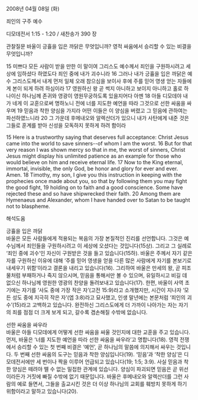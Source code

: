 2008년 04월 08일 (화)

죄인의 구주 예수



디모데전서 1:15 - 1:20 / 새찬송가 390 장


관찰질문
바울이 긍휼을 입은 까닭은 무엇입니까?
영적 싸움에서 승리할 수 있는 비결을 무엇입니까? 

15 미쁘다 모든 사람이 받을 만한 이 말이여 그리스도 예수께서 죄인을 구원하시려고 세상에 임하셨다 하였도다 죄인 중에 내가 괴수니라 16 그러나 내가 긍휼을 입은 까닭은 예수 그리스도께서 내게 먼저 일체 오래 참으심을 보이사 후에 주를 믿어 영생 얻는 자들에게 본이 되게 하려 하심이라 17 영원하신 왕 곧 썩지 아니하고 보이지 아니하고 홀로 하나이신 하나님께 존귀와 영광이 영원무궁하도록 있을지어다 아멘 18 아들 디모데야 내가 네게 이 교훈으로써 명하노니 전에 너를 지도한 예언을 따라 그것으로 선한 싸움을 싸우며 19 믿음과 착한 양심을 가지라 어떤 이들은 이 양심을 버렸고 그 믿음에 관하여는 파선하였느니라 20 그 가운데 후메내오와 알렉산더가 있으니 내가 사탄에게 내준 것은 그들로 훈계를 받아 신성을 모독하지 못하게 하려 함이라 

15 Here is a trustworthy saying that deserves full acceptance: Christ Jesus came into the world to save sinners--of whom I am the worst. 
16 But for that very reason I was shown mercy so that in me, the worst of sinners, Christ Jesus might display his unlimited patience as an example for those who would believe on him and receive eternal life. 17 Now to the King eternal, immortal, invisible, the only God, be honor and glory for ever and ever. Amen. 18 Timothy, my son, I give you this instruction in keeping with the prophecies once made about you, so that by following them you may fight the good fight, 19 holding on to faith and a good conscience. Some have rejected these and so have shipwrecked their faith. 20 Among them are Hymenaeus and Alexander, whom I have handed over to Satan to be taught not to blaspheme.

해석도움





긍휼을 입은 까닭  
바울은 모든 사람들에게 적용되는 복음의 가장 본질적인 진리를 선언합니다. 그것은 예수님께서 죄인들을 구원하시려고 이 세상에 오셨다는 것입니다(15상). 그리고 그 실례로 ‘죄인 중에 괴수’인 자신이 구원받은 것을 들고 있습니다(15하). 바울은 주께서 자기 같은 자를 구원하신 이유에 대해 ‘주를 믿어 영생을 얻을 다른 많은 사람에게 자기를 본보기로 내세우기 위함’이라고 결론을 내리고 있습니다(16). 그리하여 바울은 만세의 왕, 곧 피조물처럼 부패하거나 죽지 않으시며, 믿음을 통해서만 볼 수 있으며, 유일하시고 비길 데 없으신 하나님께 영원한 영광의 찬양을 돌려보내고 있습니다(17). 한편, 바울이 사역 초기에는 자기를 ‘사도 중에 가장 작은 자’(고전 15:9)라고 소개했지만, 시간이 지나자 ‘모든 성도 중에 지극히 작은 자’(엡 3:8)라고 묘사했고, 인생 말년에는 본문처럼 ‘죄인의 괴수’(15)라고 고백하고 있습니다. 완전하신 그리스도에게 더 가까이 나아가는 자는 자기의 죄를 점점 더 크게 보게 되고, 갈수록 겸손해질 수밖에 없습니다.      

선한 싸움을 싸우라  
바울은 아들 디모데에게 어떻게 선한 싸움을 싸울 것인지에 대한 교훈을 주고 있습니다. 먼저, 바울은 ‘너를 지도한 예언을 따라 선한 싸움을 싸우라’고 명합니다(18). 영적 전쟁에서 승리할 수 있는 첫 번째 비결은 ‘예언’, 곧 하나님의 말씀에 의지해서 싸우는 것입니다. 두 번째 선한 싸움의 도구는 믿음과 착한 양심입니다(19). ‘믿음’과 ‘착한 양심’은 디모데전서에만 세 번이나 짝을 이루어 언급되고 있습니다(19; 1:5; 3:9). 사실 믿음과 착한 양심은 떼려야 뗄 수 없는 밀접한 관계에 있습니다. 양심이 파괴되면 믿음은 곧 위선이라든가 거짓에 빠질 수밖에 없기 때문입니다. 바울은 후메내오와 알렉산더를 그런 사람의 예로 들면서, 그들을 출교시킨 것은 더 이상 하나님의 교회를 훼방치 못하게 하기 위함이라고 말하고 있습니다(20).